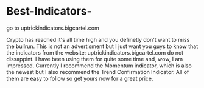 # Best-Indicators-
go to uptrickindicators.bigcartel.com

Crypto has reached it's all time high and you definetly don't want to miss the bullrun. This is not an advertisment but I just want you guys to know that the indicators from the website: uptrickindicators.bigcartel.com  do not dissappint. I have been using them for quite some time and, wow, I am impressed. Currently I recommend the Momentum indicator, which is also the newest but I also recommend the Trend Confirmation Indicator. All of them are easy to follow so get yours now for a great price. 

